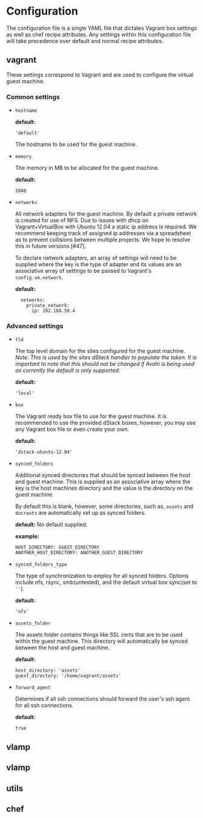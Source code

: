 Configuration
=============

The configuration file is a single YAML file that dictates Vagrant box settings
as well as chef recipe attributes. Any settings within this configuration file
will take precedence over default and normal recipe attributes.

vagrant
-------

These settings correspond to Vagrant and are used to configure the virtual guest
machine.

### Common settings
* `hostname`

    **default:**
    ```
    'default'
    ```

    The hostname to be used for the guest machine.

* `memory`

    The memory in MB to be allocated for the guest machine.

    **default:**
    ```
    2048
    ```

* `networks`

    All network adapters for the guest machine. By default a private network is
    created for use of NFS. Due to issues with dhcp on Vagrant+VirtualBox with
    Ubuntu 12.04 a static ip address is required. We recommend keeping track of
    assigned ip addresses via a spreadsheet as to prevent collisions between
    multiple projects. We hope to resolve this in future versions [#47].

    To declare network adapters, an array of settings will need to be supplied
    where the key is the type of adapter and its values are an associative array
    of settings to be passed to Vagrant's `config.vm.network`.

    **default:**
    ```
      networks:
        private_network:
          ip: 192.168.50.4
    ```

### Advanced settings

* `tld`

   The top level domain for the sites configured for the guest machine.
   *Note: This is used by the sites dStack handler to populate the
   <full-domain> token. It is important to note that this should not be changed
   if Avahi is being used as currently the default is only supported.*

    **default:**
    ```
    'local'
    ```

* `box`

   The Vagrant ready box file to use for the guest machine. It is recommended
   to use the provided dStack boxes, however, you may use any Vagrant box file
   or even create your own.

    **default:**
    ```
    'dstack-ubuntu-12.04'
    ```

* `synced_folders`

    Additional synced directories that should be synced between the host and
    guest machine. This is supplied as an associative array where the key is
    the host machines directory and the value is the directory on the guest
    machine.

    By default this is blank, however, some directories, such as, `assets` and
    `docroots` are automatically set up as synced folders.

    **default:** No default supplied.

    **example:**
    ```
    HOST_DIRECTORY: GUEST_DIRECTORY
    ANOTHER_HOST_DIRECTORY: ANOTHER_GUEST_DIRECTORY
    ```

* `synced_folders_type`

     The type of synchronization to employ for all synced folders. Options
     include nfs, rsync, smb(untested), and the default virtual box
     sync(set to `''`).

     **default:**
     ```
     'nfs'
     ```

* `assets_folder`

     The  assets folder contains things like SSL certs that are to be used
     within the guest machine. This directory will automatically be synced
     between the host and guest machine.

     **default:**
     ```
     host_directory: 'assets'
     guest_directory: '/home/vagrant/assets'
     ```

* `forward_agent`

    Determines if all ssh connections should forward the user's ssh agent for
    all ssh connections.

    **default:**
    ```
    true
    ```

vlamp
-------

vlamp
-------

utils
-------

chef
-------
